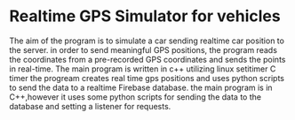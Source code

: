 # Realtime GPS Simulator for vehicles

The aim of the program is to simulate a car sending realtime car position to the server. in order to send meaningful GPS positions, the program reads the coordinates from a pre-recorded GPS coordinates and sends the points in real-time. The main program is written in c++ utilizing linux setitimer C timer the progream creates real time gps positions and uses python scripts to send the data to a realtime Firebase database. the main program is in C++,however it uses some python scripts for sending the data to the database and setting a listener for requests.
